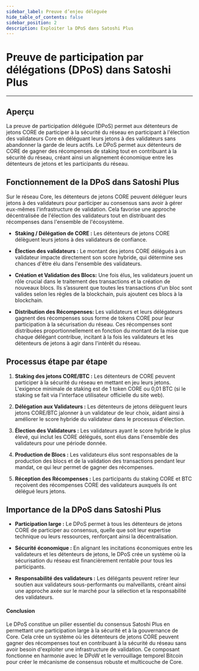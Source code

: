 ```yaml
---
sidebar_label: Preuve d’enjeu déléguée
hide_table_of_contents: false
sidebar_position: 2
description: Exploiter la DPoS dans Satoshi Plus
---
```


# Preuve de participation par délégations (DPoS) dans Satoshi Plus

---

## Aperçu

La preuve de participation déléguée (DPoS) permet aux détenteurs de jetons CORE de participer à la sécurité du réseau en participant à l'élection des validateurs Core en déléguant leurs jetons à des validateurs sans abandonner la garde de leurs actifs. Le DPoS permet aux détenteurs de CORE de gagner des récompenses de staking tout en contribuant à la sécurité du réseau, créant ainsi un alignement économique entre les détenteurs de jetons et les participants du réseau.

## Fonctionnement de la DPoS dans Satoshi Plus

Sur le réseau Core, les détenteurs de jetons CORE peuvent déléguer leurs jetons à des validateurs pour participer au consensus sans avoir à gérer eux-mêmes l'infrastructure de validation. Cela favorise une approche décentralisée de l'élection des validateurs tout en distribuant des récompenses dans l'ensemble de l'écosystème.

- **Staking / Délégation de CORE :** Les détenteurs de jetons CORE délèguent leurs jetons à des validateurs de confiance.

- **Élection des validateurs :** Le montant des jetons CORE délégués à un validateur impacte directement son score hybride, qui détermine ses chances d'être élu dans l'ensemble des validateurs.

- **Création et Validation des Blocs:** Une fois élus, les validateurs jouent un rôle crucial dans le traitement des transactions et la création de nouveaux blocs. Ils s’assurent que toutes les transactions d'un bloc sont valides selon les règles de la blockchain, puis ajoutent ces blocs à la blockchain.

- **Distribution des Récompenses:** Les validateurs et leurs délégateurs gagnent des récompenses sous forme de tokens CORE pour leur participation à la sécurisation du réseau. Ces récompenses sont distribuées proportionnellement en fonction du montant de la mise que chaque délégant contribue, incitant à la fois les validateurs et les détenteurs de jetons à agir dans l'intérêt du réseau.

## Processus étape par étape

1. **Staking des jetons CORE/BTC :** Les détenteurs de CORE peuvent participer à la sécurité du réseau en mettant en jeu leurs jetons. L'exigence minimale de staking est de 1 token CORE ou 0,01 BTC (si le staking se fait via l'interface utilisateur officielle du site web).

2. **Délégation aux Validateurs :** Les détenteurs de jetons délèguent leurs jetons CORE/BTC jalonner à un validateur de leur choix, aidant ainsi à améliorer le score hybride du validateur dans le processus d'élection.

3. **Élection des Validateurs :** Les validateurs ayant le score hybride le plus élevé, qui inclut les CORE délégués, sont élus dans l'ensemble des validateurs pour une période donnée.

4. **Production de Blocs :** Les validateurs élus sont responsables de la production des blocs et de la validation des transactions pendant leur mandat, ce qui leur permet de gagner des récompenses.

5. **Réception des Récompenses :** Les participants du staking CORE et  BTC reçoivent des récompenses CORE des validateurs auxquels ils ont délégué leurs jetons.

## Importance de la DPoS dans Satoshi Plus

- **Participation large :** Le DPoS permet à tous les détenteurs de jetons CORE de participer au consensus, quelle que soit leur expertise technique ou leurs ressources, renforçant ainsi la décentralisation.

- **Sécurité économique :** En alignant les incitations économiques entre les validateurs et les détenteurs de jetons, le DPoS crée un système où la sécurisation du réseau est financièrement rentable pour tous les participants.

- **Responsabilité des validateurs :** Les délégants peuvent retirer leur soutien aux validateurs sous-performants ou malveillants, créant ainsi une approche axée sur le marché pour la sélection et la responsabilité des validateurs.

#### **Conclusion**

Le DPoS constitue un pilier essentiel du consensus Satoshi Plus en permettant une participation large à la sécurité et à la gouvernance de Core. Cela crée un système où les détenteurs de jetons CORE peuvent gagner des récompenses tout en contribuant à la sécurité du réseau sans avoir besoin d'exploiter une infrastructure de validation. Ce composant fonctionne en harmonie avec le DPoW et le verrouillage temporel Bitcoin pour créer le mécanisme de consensus robuste et multicouche de Core.

